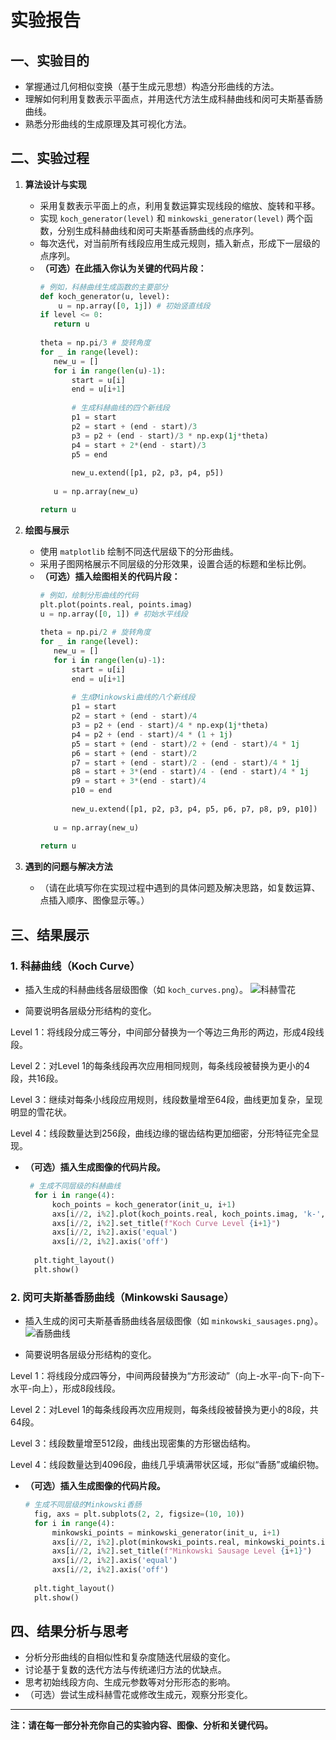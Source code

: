 # 实验报告

## 一、实验目的

- 掌握通过几何相似变换（基于生成元思想）构造分形曲线的方法。
- 理解如何利用复数表示平面点，并用迭代方法生成科赫曲线和闵可夫斯基香肠曲线。
- 熟悉分形曲线的生成原理及其可视化方法。

## 二、实验过程

1. **算法设计与实现**
   - 采用复数表示平面上的点，利用复数运算实现线段的缩放、旋转和平移。
   - 实现 `koch_generator(level)` 和 `minkowski_generator(level)` 两个函数，分别生成科赫曲线和闵可夫斯基香肠曲线的点序列。
   - 每次迭代，对当前所有线段应用生成元规则，插入新点，形成下一层级的点序列。
   - **（可选）在此插入你认为关键的代码片段：**
     ```python
     # 例如，科赫曲线生成函数的主要部分
     def koch_generator(u, level):
         u = np.array([0, 1j]) # 初始竖直线段
     if level <= 0:
        return u
        
     theta = np.pi/3 # 旋转角度
     for _ in range(level):
        new_u = []
        for i in range(len(u)-1):
            start = u[i]
            end = u[i+1]
            
            # 生成科赫曲线的四个新线段
            p1 = start
            p2 = start + (end - start)/3
            p3 = p2 + (end - start)/3 * np.exp(1j*theta)
            p4 = start + 2*(end - start)/3
            p5 = end
            
            new_u.extend([p1, p2, p3, p4, p5])
        
        u = np.array(new_u)

     return u
     ```

2. **绘图与展示**
   - 使用 `matplotlib` 绘制不同迭代层级下的分形曲线。
   - 采用子图网格展示不同层级的分形效果，设置合适的标题和坐标比例。
   - **（可选）插入绘图相关的代码片段：**
     ```python
     # 例如，绘制分形曲线的代码
     plt.plot(points.real, points.imag)
     u = np.array([0, 1]) # 初始水平线段
    
     theta = np.pi/2 # 旋转角度
     for _ in range(level):
        new_u = []
        for i in range(len(u)-1):
            start = u[i]
            end = u[i+1]
            
            # 生成Minkowski曲线的八个新线段
            p1 = start
            p2 = start + (end - start)/4
            p3 = p2 + (end - start)/4 * np.exp(1j*theta)
            p4 = p2 + (end - start)/4 * (1 + 1j)
            p5 = start + (end - start)/2 + (end - start)/4 * 1j
            p6 = start + (end - start)/2
            p7 = start + (end - start)/2 - (end - start)/4 * 1j
            p8 = start + 3*(end - start)/4 - (end - start)/4 * 1j
            p9 = start + 3*(end - start)/4
            p10 = end
            
            new_u.extend([p1, p2, p3, p4, p5, p6, p7, p8, p9, p10])
        
        u = np.array(new_u)
    
     return u

     ```

3. **遇到的问题与解决方法**
   - （请在此填写你在实现过程中遇到的具体问题及解决思路，如复数运算、点插入顺序、图像显示等。）

## 三、结果展示

### 1. 科赫曲线（Koch Curve）

- 插入生成的科赫曲线各层级图像（如 `koch_curves.png`）。
![科赫雪花](https://github.com/user-attachments/assets/08fff5e5-b852-4b81-b56b-b2a89693c6e5)

- 简要说明各层级分形结构的变化。

<color red> Level 1：将线段分成三等分，中间部分替换为一个等边三角形的两边，形成4段线段。

Level 2：对Level 1的每条线段再次应用相同规则，每条线段被替换为更小的4段，共16段。

Level 3：继续对每条小线段应用规则，线段数量增至64段，曲线更加复杂，呈现明显的雪花状。

Level 4：线段数量达到256段，曲线边缘的锯齿结构更加细密，分形特征完全显现。

- **（可选）插入生成图像的代码片段。**
  ```python
   # 生成不同层级的科赫曲线
    for i in range(4):
        koch_points = koch_generator(init_u, i+1)
        axs[i//2, i%2].plot(koch_points.real, koch_points.imag, 'k-', lw=1)
        axs[i//2, i%2].set_title(f"Koch Curve Level {i+1}")
        axs[i//2, i%2].axis('equal')
        axs[i//2, i%2].axis('off')
    
    plt.tight_layout()
    plt.show()
  ```
  
### 2. 闵可夫斯基香肠曲线（Minkowski Sausage）

- 插入生成的闵可夫斯基香肠曲线各层级图像（如 `minkowski_sausages.png`）。
![香肠曲线](https://github.com/user-attachments/assets/4600595f-0133-41d6-ad03-3fc51ee51666)

- 简要说明各层级分形结构的变化。

Level 1：将线段分成四等分，中间两段替换为“方形波动”（向上-水平-向下-向下-水平-向上），形成8段线段。

Level 2：对Level 1的每条线段再次应用规则，每条线段被替换为更小的8段，共64段。

Level 3：线段数量增至512段，曲线出现密集的方形锯齿结构。

Level 4：线段数量达到4096段，曲线几乎填满带状区域，形似“香肠”或编织物。

- **（可选）插入生成图像的代码片段。**
  ```python
  # 生成不同层级的Minkowski香肠
    fig, axs = plt.subplots(2, 2, figsize=(10, 10))
    for i in range(4):
        minkowski_points = minkowski_generator(init_u, i+1)
        axs[i//2, i%2].plot(minkowski_points.real, minkowski_points.imag, 'k-', lw=1)
        axs[i//2, i%2].set_title(f"Minkowski Sausage Level {i+1}")
        axs[i//2, i%2].axis('equal')
        axs[i//2, i%2].axis('off')
    
    plt.tight_layout()
    plt.show()
  ```
  
## 四、结果分析与思考

- 分析分形曲线的自相似性和复杂度随迭代层级的变化。
- 讨论基于复数的迭代方法与传统递归方法的优缺点。
- 思考初始线段方向、生成元参数等对分形形态的影响。
- （可选）尝试生成科赫雪花或修改生成元，观察分形变化。

---

**注：请在每一部分补充你自己的实验内容、图像、分析和关键代码。**
